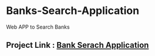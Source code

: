 # Banks-Search-Application
Web APP to Search Banks

## Project Link : <a href="https://shubhamsweb.github.io/Banks-Search-Application/#!/BankSearch">Bank Serach Application</a>
